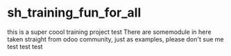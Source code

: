 # sh_training_fun_for_all
this is a super coool training project 
test
There are somemodule in here taken straight from odoo community, just as examples, please don't sue me test
test
test
